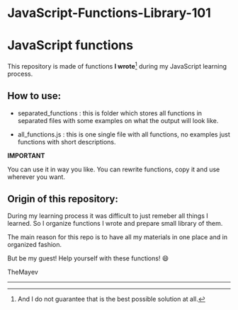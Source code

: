# JavaScript-Functions-Library-101

# JavaScript functions 

This repository is made of functions **I wrote**[^1] during my JavaScript learning process. 

## How to use: 

- separated_functions : this is folder which stores all functions in separated
files with some examples on what the output will look like. 

- all_functions.js : this is one single file with all functions, no examples 
just functions with short descriptions. 

**IMPORTANT** 

You can use it in way you like. You can rewrite functions, copy it and use 
wherever you want. 

##  Origin of this repository: 

During my learning process it was difficult to just remeber all things I learned.
So I organize functions I wrote and prepare small library of them. 

The main reason for this repo is to have all my materials in one place and 
in organized fashion. 

But be my guest! Help yourself with these functions! :smile:

TheMayev

---
[^1]: And I do not guarantee that is the best possible solution at all. 